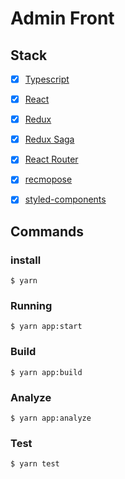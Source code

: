 # Admin Front

## Stack
- [x] [Typescript](https://www.typescriptlang.org/)
- [x] [React](https://facebook.github.io/react/)
- [x] [Redux](https://github.com/reactjs/redux)
- [x] [Redux Saga](https://github.com/redux-saga/redux-saga)
- [x] [React Router](https://github.com/ReactTraining/react-router)
- [x] [recmopose](https://github.com/acdlite/recompose)
- [x] [styled-components](https://github.com/styled-components/styled-components)


## Commands
### install
```
$ yarn
```

### Running

```
$ yarn app:start
```

### Build

```
$ yarn app:build
```

### Analyze

```
$ yarn app:analyze
```

### Test
```
$ yarn test
```
